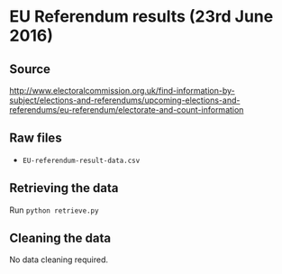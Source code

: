# EU Referendum results (23rd June 2016)

## Source
http://www.electoralcommission.org.uk/find-information-by-subject/elections-and-referendums/upcoming-elections-and-referendums/eu-referendum/electorate-and-count-information

## Raw files
- `EU-referendum-result-data.csv`

## Retrieving the data
Run `python retrieve.py`

## Cleaning the data
No data cleaning required.
